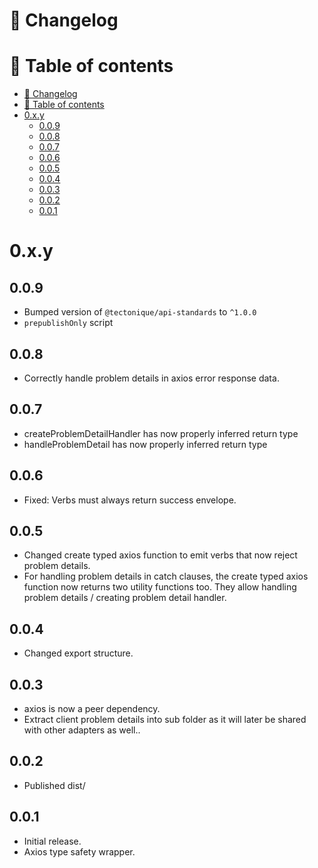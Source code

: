 # 📜 Changelog

# 📖 Table of contents

<!-- TOC -->
* [📜 Changelog](#-changelog)
* [📖 Table of contents](#-table-of-contents)
* [0.x.y](#0xy)
  * [0.0.9](#009)
  * [0.0.8](#008)
  * [0.0.7](#007)
  * [0.0.6](#006)
  * [0.0.5](#005)
  * [0.0.4](#004)
  * [0.0.3](#003)
  * [0.0.2](#002)
  * [0.0.1](#001)
<!-- TOC -->

# 0.x.y

## 0.0.9
- Bumped version of `@tectonique/api-standards` to `^1.0.0`
- `prepublishOnly` script

## 0.0.8
- Correctly handle problem details in axios error response data.

## 0.0.7
- createProblemDetailHandler has now properly inferred return type
- handleProblemDetail has now properly inferred return type

## 0.0.6
- Fixed: Verbs must always return success envelope.

## 0.0.5
- Changed create typed axios function to emit verbs that now reject problem details.
- For handling problem details in catch clauses, the create typed axios function now returns two utility functions too. They allow handling problem details / creating problem detail handler.

## 0.0.4
- Changed export structure.

## 0.0.3
- axios is now a peer dependency.
- Extract client problem details into sub folder as it will later be shared with other adapters as well..

## 0.0.2
- Published dist/

## 0.0.1
- Initial release.
- Axios type safety wrapper.